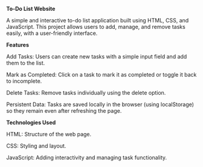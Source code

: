 **To-Do List Website**

A simple and interactive to-do list application built using HTML, CSS, and JavaScript. This project allows users to add, manage, and remove tasks easily, with a user-friendly interface.


**Features**

Add Tasks: Users can create new tasks with a simple input field and add them to the list.

Mark as Completed: Click on a task to mark it as completed or toggle it back to incomplete.

Delete Tasks: Remove tasks individually using the delete option.

Persistent Data: Tasks are saved locally in the browser (using localStorage) so they remain even after refreshing the page.


**Technologies Used**

HTML: Structure of the web page.

CSS: Styling and layout.

JavaScript: Adding interactivity and managing task functionality.

